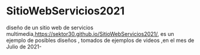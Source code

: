 # SitioWebServicios2021
diseño de un sitio web de servicios multimedia,https://sektor30.github.io/SitioWebServicios2021/, es un ejemplo de posibles diseños , tomados de ejemplos de videos ,en el mes de Julio de 2021- 
